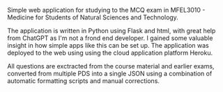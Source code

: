 Simple web application for studying to the MCQ exam in MFEL3010 - Medicine for Students of Natural Sciences and Technology. 

The application is written in Python using Flask and html, with great help from ChatGPT as I'm not a frond end developer. I gained some valuable insight in how simple apps like this can be set up. The application was deployed to the web using using the cloud application platform Heroku. 

All questions are exctracted from the course material and earlier exams, converted from multiple PDS into a single JSON using a combination of automatic formatting scripts and manual corrections. 
